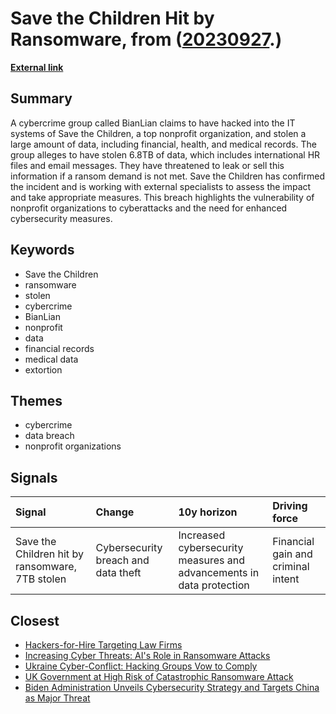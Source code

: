 # __Save the Children Hit by Ransomware__, from ([20230927](https://kghosh.substack.com/p/20230927).)

__[External link](https://www.theregister.com/2023/09/11/bianlian_save_the_children/)__



## Summary

A cybercrime group called BianLian claims to have hacked into the IT systems of Save the Children, a top nonprofit organization, and stolen a large amount of data, including financial, health, and medical records. The group alleges to have stolen 6.8TB of data, which includes international HR files and email messages. They have threatened to leak or sell this information if a ransom demand is not met. Save the Children has confirmed the incident and is working with external specialists to assess the impact and take appropriate measures. This breach highlights the vulnerability of nonprofit organizations to cyberattacks and the need for enhanced cybersecurity measures.

## Keywords

* Save the Children
* ransomware
* stolen
* cybercrime
* BianLian
* nonprofit
* data
* financial records
* medical data
* extortion

## Themes

* cybercrime
* data breach
* nonprofit organizations

## Signals

| Signal                                          | Change                              | 10y horizon                                                          | Driving force                      |
|:------------------------------------------------|:------------------------------------|:---------------------------------------------------------------------|:-----------------------------------|
| Save the Children hit by ransomware, 7TB stolen | Cybersecurity breach and data theft | Increased cybersecurity measures and advancements in data protection | Financial gain and criminal intent |

## Closest

* [Hackers-for-Hire Targeting Law Firms](86eed7596de75b410b471fb8618f4be3)
* [Increasing Cyber Threats: AI's Role in Ransomware Attacks](dabd88039518d1eb97139f16625eeec8)
* [Ukraine Cyber-Conflict: Hacking Groups Vow to Comply](c039bde3f9a4fa2f206da538dde42fb5)
* [UK Government at High Risk of Catastrophic Ransomware Attack](3de8b64ba20eb613a72b0479350b5e5b)
* [Biden Administration Unveils Cybersecurity Strategy and Targets China as Major Threat](1eaefdcf11b24d5f443b5f4e7645e0a5)